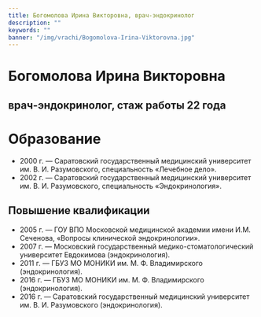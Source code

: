 ```yaml
---
title: Богомолова Ирина Викторовна, врач-эндокринолог
description: ""
keywords: ""
banner: "/img/vrachi/Bogomolova-Irina-Viktorovna.jpg"
---
```


# Богомолова Ирина Викторовна
## врач-эндокринолог, стаж работы 22 года

# Образование

* 2000 г. — Саратовский государственный медицинский университет им. В. И. Разумовского, специальность «Лечебное дело».
* 2002 г. — Саратовский государственный медицинский университет им. В. И. Разумовского, специальность «Эндокринология».


## Повышение квалификации 

* 2005 г. — ГОУ ВПО Московской медицинской академии имени И.М. Сеченова, «Вопросы клинической эндокринологии».
* 2007 г. — Московский государственный медико-стоматологический университет Евдокимова (эндокринология).
* 2011 г. — ГБУЗ МО МОНИКИ им. М. Ф. Владимирского (эндокринология).
* 2016 г. — ГБУЗ МО МОНИКИ им. М. Ф. Владимирского (эндокринология).
* 2016 г. — Саратовский государственный медицинский университет им. В. И. Разумовского (эндокринология).